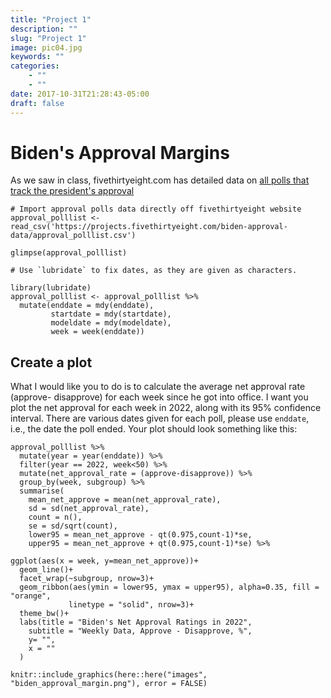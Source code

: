 ```yaml
---
title: "Project 1"
description: ""
slug: "Project 1"
image: pic04.jpg
keywords: ""
categories: 
    - ""
    - ""
date: 2017-10-31T21:28:43-05:00
draft: false
---
```


# Biden's Approval Margins

As we saw in class, fivethirtyeight.com has detailed data on [all polls
that track the president's
approval](https://projects.fivethirtyeight.com/biden-approval-ratings)

```{r, cache=TRUE}
# Import approval polls data directly off fivethirtyeight website
approval_polllist <- read_csv('https://projects.fivethirtyeight.com/biden-approval-data/approval_polllist.csv') 

glimpse(approval_polllist)

# Use `lubridate` to fix dates, as they are given as characters.
```

```{r}
library(lubridate)
approval_polllist <- approval_polllist %>% 
  mutate(enddate = mdy(enddate),
         startdate = mdy(startdate),
         modeldate = mdy(modeldate),
         week = week(enddate)) 
```

## Create a plot

What I would like you to do is to calculate the average net approval
rate (approve- disapprove) for each week since he got into office. I
want you plot the net approval for each week in 2022, along with its 95%
confidence interval. There are various dates given for each poll, please
use `enddate`, i.e., the date the poll ended. Your plot should look
something like this:

```{r net_approve_rate graph}
approval_polllist %>% 
  mutate(year = year(enddate)) %>% 
  filter(year == 2022, week<50) %>%
  mutate(net_approval_rate = (approve-disapprove)) %>% 
  group_by(week, subgroup) %>% 
  summarise(
    mean_net_approve = mean(net_approval_rate),
    sd = sd(net_approval_rate),
    count = n(),
    se = sd/sqrt(count),
    lower95 = mean_net_approve - qt(0.975,count-1)*se,
    upper95 = mean_net_approve + qt(0.975,count-1)*se) %>% 

ggplot(aes(x = week, y=mean_net_approve))+
  geom_line()+
  facet_wrap(~subgroup, nrow=3)+
  geom_ribbon(aes(ymin = lower95, ymax = upper95), alpha=0.35, fill = "orange", 
             linetype = "solid", nrow=3)+
  theme_bw()+
  labs(title = "Biden's Net Approval Ratings in 2022",
    subtitle = "Weekly Data, Approve - Disapprove, %",
    y= "", 
    x = ""
  )
```

```{r trump_margins, echo=FALSE, out.width="100%"}
knitr::include_graphics(here::here("images", "biden_approval_margin.png"), error = FALSE)
```